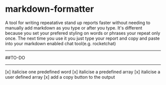 # markdown-formatter
A tool for writing repeatative stand up reports faster without needing to manually add markdown as you type or after you type. It's different because you set your prefered styling on words or phrases your repeat only once. The next time you use it you just type your report and copy and paste into your markdown enabled chat tool(e.g. rocketchat)
<hr>
##TO-DO
<hr>
[x] italicise one predefined word
[x] italicise a predefined array
[x] italicise a user defined array
[x] add a copy button to the output
